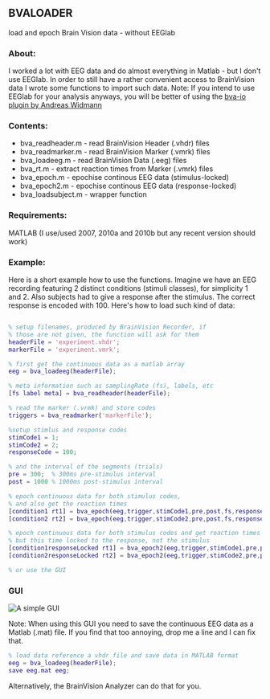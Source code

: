 ## BVALOADER
load and epoch Brain Vision data - without EEGlab


### About:

I worked a lot with EEG data and do almost everything in Matlab - but I don't use EEGlab. In order to still have a rather convenient access to BrainVision data I wrote some functions to import such data. Note: If you intend to use EEGlab for your analysis anyways, you will be better of using the [bva-io plugin by Andreas Widmann](http://www.uni-leipzig.de/~biocog/content/widmann/eeglab-plugins/)

### Contents:

  * bva_readheader.m - read BrainVision Header (.vhdr) files
  * bva_readmarker.m - read BrainVision Marker (.vmrk) files
  * bva_loadeeg.m - read BrainVision Data (.eeg) files
  * bva_rt.m - extract reaction times from Marker (.vmrk) files
  * bva_epoch.m - epochise continous EEG data (stimulus-locked)
  * bva_epoch2.m - epochise continous EEG data (response-locked)
  * bva_loadsubject.m - wrapper function

### Requirements:

MATLAB (I use/used 2007, 2010a and 2010b but  any recent version should work)

### Example:

Here is a short example how to use the functions. Imagine we have an EEG recording featuring 2 distinct conditions (stimuli classes), for simplicity 1 and 2. Also subjects had to give a response after the stimulus. The correct response is encoded with 100.
Here's how to load such kind of data:
```matlab

% setup filenames, produced by BrainVision Recorder, if
% those are not given, the function will ask for them
headerFile = 'experiment.vhdr';
markerFile = 'experiment.vmrk';

% first get the continuous data as a matlab array
eeg = bva_loadeeg(headerFile);

% meta information such as samplingRate (fs), labels, etc
[fs label meta] = bva_readheader(headerFile);

% read the marker (.vrmk) and store codes
triggers = bva_readmarker('markerFile');

%setup stimlus and response codes
stimCode1 = 1;
stimCode2 = 2;
responseCode = 100;

% and the interval of the segments (trials)
pre = 300;  % 300ms pre-stimulus interval
post = 1000 % 1000ms post-stimulus interval

% epoch continuous data for both stimulus codes,
% and also get the reaction times
[condition1 rt1] = bva_epoch(eeg,trigger,stimCode1,pre,post,fs,responseCode);
[condition2 rt2] = bva_epoch(eeg,trigger,stimCode2,pre,post,fs,responseCode);

% epoch continuous data for both stimulus codes and get reaction times
% but this time locked to the response, not the stimulus
[condition1responseLocked rt1] = bva_epoch2(eeg,trigger,stimCode1,pre,post,fs,responseCode);
[condition2responseLocked rt2] = bva_epoch2(eeg,trigger,stimCode2,pre,post,fs,responseCode);

% or use the GUI
```

### GUI
![A simple GUI](img/bvagui.png)

Note: When using this GUI you need to save the continuous EEG data as a Matlab (.mat) file. If you find that too annoying, drop me a line and I can fix that.

```matlab
% load data reference a vhdr file and save data in MATLAB format
eeg = bva_loadeeg(headerFile);
save eeg.mat eeg;
```

Alternatively, the BrainVision Analyzer can do that for you.


